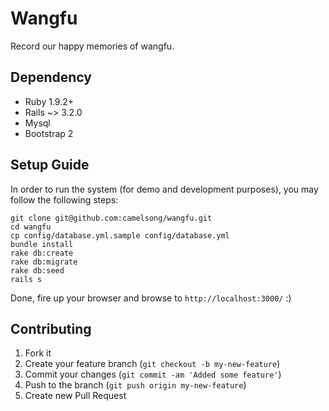 # Wangfu

Record our happy memories of wangfu.

## Dependency

* Ruby 1.9.2+
* Rails ~> 3.2.0
* Mysql
* Bootstrap 2

## Setup Guide

In order to run the system (for demo and development purposes), you may follow the following steps:

    git clone git@github.com:camelsong/wangfu.git
    cd wangfu
    cp config/database.yml.sample config/database.yml
    bundle install
    rake db:create
    rake db:migrate
    rake db:seed
    rails s

Done, fire up your browser and browse to `http://localhost:3000/` :)

## Contributing

1. Fork it
2. Create your feature branch (`git checkout -b my-new-feature`)
3. Commit your changes (`git commit -am 'Added some feature'`)
4. Push to the branch (`git push origin my-new-feature`)
5. Create new Pull Request
